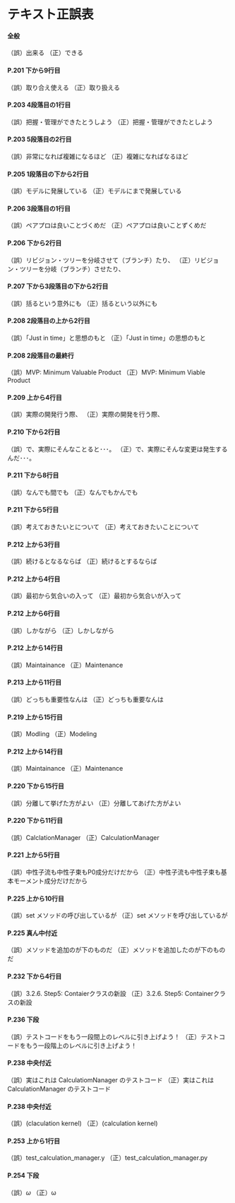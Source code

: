 # テキスト正誤表

#### 全般
（誤）出来る
（正）できる


#### P.201 下から9行目
（誤）取り合え使える
（正）取り扱える

#### P.203 4段落目の1行目
（誤）把握・管理ができたとうしよう
（正）把握・管理ができたとしよう

#### P.203 5段落目の2行目
（誤）非常になれば複雑になるほど
（正）複雑になればなるほど

#### P.205 1段落目の下から2行目
（誤）モデルに発展している
（正）モデルにまで発展している

#### P.206 3段落目の1行目
（誤）ペアプロは良いことづくめだ
（正）ペアプロは良いことずくめだ

#### P.206 下から2行目
（誤）リビジョン・ツリーを分岐させて（ブランチ）たり、
（正）リビジョン・ツリーを分岐（ブランチ）させたり、

#### P.207 下から3段落目の下から2行目
（誤）括るという意外にも
（正）括るという以外にも

#### P.208 2段落目の上から2行目
（誤）「Just in time」と思想のもと
（正）「Just in time」の思想のもと

#### P.208 2段落目の最終行
（誤）MVP: Minimum Valuable Product
（正）MVP: Minimum Viable Product

#### P.209 上から4行目
（誤）実際の開発行う際、
（正）実際の開発を行う際、

#### P.210 下から2行目
（誤）で、実際にそんなことると･･･。
（正）で、実際にそんな変更は発生するんだ･･･。

#### P.211 下から8行目
（誤）なんでも間でも
（正）なんでもかんでも

#### P.211 下から5行目
（誤）考えておきたいとについて
（正）考えておきたいことについて

#### P.212 上から3行目
（誤）続けるとなるならば
（正）続けるとするならば

#### P.212 上から4行目
（誤）最初から気合いの入って
（正）最初から気合いが入って

#### P.212 上から6行目
（誤）しかながら
（正）しかしながら

#### P.212 上から14行目
（誤）Maintainance
（正）Maintenance

#### P.213 上から11行目
（誤）どっちも重要性なんは
（正）どっちも重要なんは

#### P.219 上から15行目
（誤）Modling
（正）Modeling

#### P.212 上から14行目
（誤）Maintainance
（正）Maintenance

#### P.220 下から15行目
（誤）分離して挙げた方がよい
（正）分離してあげた方がよい

#### P.220 下から11行目
（誤）CalclationManager
（正）CalculationManager

#### P.221 上から5行目
（誤）中性子流も中性子束もP0成分だけだから
（正）中性子流も中性子束も基本モーメント成分だけだから

#### P.225 上から10行目
（誤）set メソッドの呼び出しているが
（正）set メソッドを呼び出しているが

#### P.225 真ん中付近
（誤）メソッドを追加のが下のものだ
（正）メソッドを追加したのが下のものだ

#### P.232 下から4行目
（誤）3.2.6. Step5: Contaierクラスの新設
（正）3.2.6. Step5: Containerクラスの新設

#### P.236 下段
（誤）テストコードをもう一段間上のレベルに引き上げよう！
（正）テストコードをもう一段階上のレベルに引き上げよう！

#### P.238 中央付近
（誤）実はこれは CalculatiomNanager のテストコード
（正）実はこれは CalculationManager のテストコード

#### P.238 中央付近
（誤）(claculation kernel)
（正）(calculation kernel)

#### P.253 上から1行目
（誤）test_calculation_manager.y
（正）test_calculation_manager.py

#### P.254 下段
（誤）$\omega$
（正）ω

